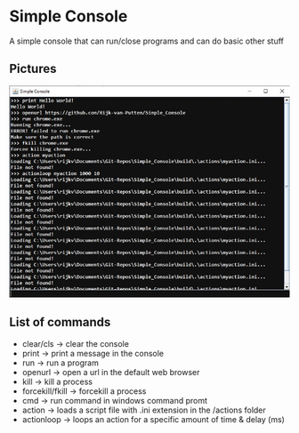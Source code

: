 # Simple Console
A simple console that can run/close programs and can do basic other stuff
## Pictures
![Example](https://github.com/Rijk-van-Putten/Simple_Console/blob/master/pics/example1.jpg)
## List of commands
- clear/cls 	    -> clear the console
- print 		      -> print a message in the console
- run 	          -> run a program
- openurl 	      -> open a url in the default web browser
- kill 		        -> kill a process
- forcekill/fkill -> forcekill a process
- cmd 		        -> run command in windows command promt
- action 	      	-> loads a script file with .ini extension in the /actions folder
- actionloop      -> loops an action for a specific amount of time & delay (ms)
